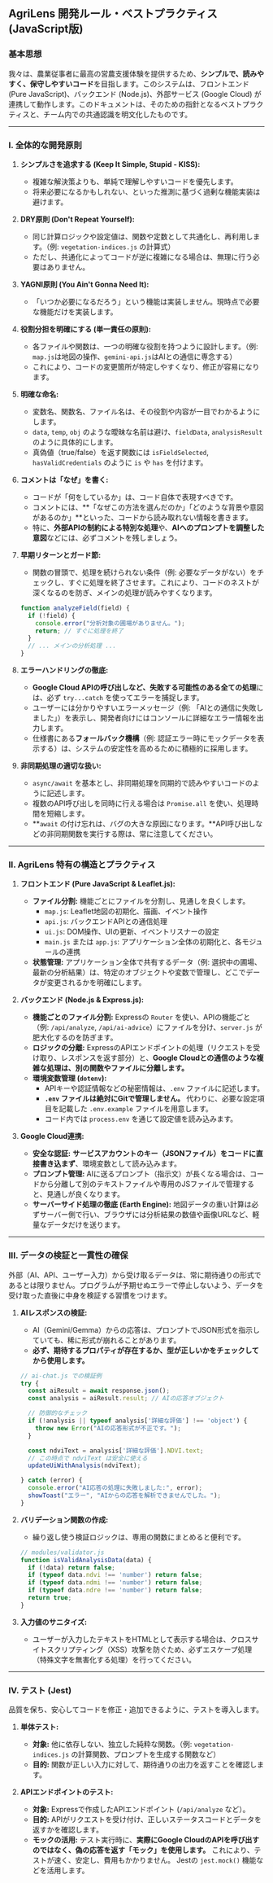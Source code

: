 ## AgriLens 開発ルール・ベストプラクティス (JavaScript版)

### 基本思想
我々は、農業従事者に最高の営農支援体験を提供するため、**シンプルで、読みやすく、保守しやすいコード**を目指します。このシステムは、フロントエンド (Pure JavaScript)、バックエンド (Node.js)、外部サービス (Google Cloud) が連携して動作します。このドキュメントは、そのための指針となるベストプラクティスと、チーム内での共通認識を明文化したものです。

---

### I. 全体的な開発原則

1.  **シンプルさを追求する (Keep It Simple, Stupid - KISS):**
    *   複雑な解決策よりも、単純で理解しやすいコードを優先します。
    *   将来必要になるかもしれない、といった推測に基づく過剰な機能実装は避けます。

2.  **DRY原則 (Don't Repeat Yourself):**
    *   同じ計算ロジックや設定値は、関数や定数として共通化し、再利用します。（例: `vegetation-indices.js` の計算式）
    *   ただし、共通化によってコードが逆に複雑になる場合は、無理に行う必要はありません。

3.  **YAGNI原則 (You Ain't Gonna Need It):**
    *   「いつか必要になるだろう」という機能は実装しません。現時点で必要な機能だけを実装します。

4.  **役割分担を明確にする (単一責任の原則):**
    *   各ファイルや関数は、一つの明確な役割を持つように設計します。（例: `map.js`は地図の操作、`gemini-api.js`はAIとの通信に専念する）
    *   これにより、コードの変更箇所が特定しやすくなり、修正が容易になります。

5.  **明確な命名:**
    *   変数名、関数名、ファイル名は、その役割や内容が一目でわかるようにします。
    *   `data`, `temp`, `obj` のような曖昧な名前は避け、`fieldData`, `analysisResult` のように具体的にします。
    *   真偽値（true/false）を返す関数には `isFieldSelected`, `hasValidCredentials` のように `is` や `has` を付けます。

6.  **コメントは「なぜ」を書く:**
    *   コードが「何をしているか」は、コード自体で表現すべきです。
    *   コメントには、**「なぜこの方法を選んだのか」「どのような背景や意図があるのか」**といった、コードから読み取れない情報を書きます。
    *   特に、**外部APIの制約による特別な処理**や、**AIへのプロンプトを調整した意図**などには、必ずコメントを残しましょう。

7.  **早期リターンとガード節:**
    *   関数の冒頭で、処理を続けられない条件（例: 必要なデータがない）をチェックし、すぐに処理を終了させます。これにより、コードのネストが深くなるのを防ぎ、メインの処理が読みやすくなります。
    ```javascript
    function analyzeField(field) {
      if (!field) {
        console.error("分析対象の圃場がありません。");
        return; // すぐに処理を終了
      }
      // ... メインの分析処理 ...
    }
    ```

8.  **エラーハンドリングの徹底:**
    *   **Google Cloud APIの呼び出しなど、失敗する可能性のある全ての処理**には、必ず `try...catch` を使ってエラーを捕捉します。
    *   ユーザーには分かりやすいエラーメッセージ（例: 「AIとの通信に失敗しました」）を表示し、開発者向けにはコンソールに詳細なエラー情報を出力します。
    *   仕様書にある**フォールバック機構**（例: 認証エラー時にモックデータを表示する）は、システムの安定性を高めるために積極的に採用します。

9.  **非同期処理の適切な扱い:**
    *   `async/await` を基本とし、非同期処理を同期的で読みやすいコードのように記述します。
    *   複数のAPI呼び出しを同時に行える場合は `Promise.all` を使い、処理時間を短縮します。
    *   **`await` の付け忘れは、バグの大きな原因になります。**API呼び出しなどの非同期関数を実行する際は、常に注意してください。

---

### II. AgriLens 特有の構造とプラクティス

1.  **フロントエンド (Pure JavaScript & Leaflet.js):**
    *   **ファイル分割:** 機能ごとにファイルを分割し、見通しを良くします。
        *   `map.js`: Leaflet地図の初期化、描画、イベント操作
        *   `api.js`: バックエンドAPIとの通信処理
        *   `ui.js`: DOM操作、UIの更新、イベントリスナーの設定
        *   `main.js` または `app.js`: アプリケーション全体の初期化と、各モジュールの連携
    *   **状態管理:** アプリケーション全体で共有するデータ（例: 選択中の圃場、最新の分析結果）は、特定のオブジェクトや変数で管理し、どこでデータが変更されるかを明確にします。

2.  **バックエンド (Node.js & Express.js):**
    *   **機能ごとのファイル分割:** Expressの `Router` を使い、APIの機能ごと（例: `/api/analyze`, `/api/ai-advice`）にファイルを分け、`server.js` が肥大化するのを防ぎます。
    *   **ロジックの分離:** ExpressのAPIエンドポイントの処理（リクエストを受け取り、レスポンスを返す部分）と、**Google Cloudとの通信のような複雑な処理は、別の関数やファイルに分離します。**
    *   **環境変数管理 (`dotenv`):**
        *   APIキーや認証情報などの秘密情報は、`.env` ファイルに記述します。
        *   **`.env` ファイルは絶対にGitで管理しません。** 代わりに、必要な設定項目を記載した `.env.example` ファイルを用意します。
        *   コード内では `process.env` を通じて設定値を読み込みます。

3.  **Google Cloud連携:**
    *   **安全な認証:** **サービスアカウントのキー（JSONファイル）をコードに直接書き込まず**、環境変数として読み込みます。
    *   **プロンプト管理:** AIに送るプロンプト（指示文）が長くなる場合は、コードから分離して別のテキストファイルや専用のJSファイルで管理すると、見通しが良くなります。
    *   **サーバーサイド処理の徹底 (Earth Engine):** 地図データの重い計算は必ずサーバー側で行い、ブラウザには分析結果の数値や画像URLなど、軽量なデータだけを送ります。

---

### III. データの検証と一貫性の確保

外部（AI、API、ユーザー入力）から受け取るデータは、常に期待通りの形式であるとは限りません。プログラムが予期せぬエラーで停止しないよう、データを受け取った直後に中身を検証する習慣をつけます。

1.  **AIレスポンスの検証:**
    *   AI（Gemini/Gemma）からの応答は、プロンプトでJSON形式を指示していても、稀に形式が崩れることがあります。
    *   **必ず、期待するプロパティが存在するか、型が正しいかをチェックしてから使用します。**
    ```javascript
    // ai-chat.js での検証例
    try {
      const aiResult = await response.json();
      const analysis = aiResult.result; // AIの応答オブジェクト

      // 防御的なチェック
      if (!analysis || typeof analysis['詳細な評価'] !== 'object') {
        throw new Error("AIの応答形式が不正です。");
      }

      const ndviText = analysis['詳細な評価'].NDVI.text;
      // この時点で ndviText は安全に使える
      updateUiWithAnalysis(ndviText);

    } catch (error) {
      console.error("AI応答の処理に失敗しました:", error);
      showToast("エラー", "AIからの応答を解析できませんでした。");
    }
    ```

2.  **バリデーション関数の作成:**
    *   繰り返し使う検証ロジックは、専用の関数にまとめると便利です。
    ```javascript
    // modules/validator.js
    function isValidAnalysisData(data) {
      if (!data) return false;
      if (typeof data.ndvi !== 'number') return false;
      if (typeof data.ndmi !== 'number') return false;
      if (typeof data.ndre !== 'number') return false;
      return true;
    }
    ```

3.  **入力値のサニタイズ:**
    *   ユーザーが入力したテキストをHTMLとして表示する場合は、クロスサイトスクリプティング（XSS）攻撃を防ぐため、必ずエスケープ処理（特殊文字を無害化する処理）を行ってください。

---

### IV. テスト (Jest)

品質を保ち、安心してコードを修正・追加できるように、テストを導入します。

1.  **単体テスト:**
    *   **対象:** 他に依存しない、独立した純粋な関数。（例: `vegetation-indices.js` の計算関数、プロンプトを生成する関数など）
    *   **目的:** 関数が正しい入力に対して、期待通りの出力を返すことを確認します。

2.  **APIエンドポイントのテスト:**
    *   **対象:** Expressで作成したAPIエンドポイント (`/api/analyze` など）。
    *   **目的:** APIがリクエストを受け付け、正しいステータスコードとデータを返すかを確認します。
    *   **モックの活用:** テスト実行時に、**実際にGoogle CloudのAPIを呼び出すのではなく、偽の応答を返す「モック」を使用します。** これにより、テストが速く、安定し、費用もかかりません。 Jestの `jest.mock()` 機能などを活用します。